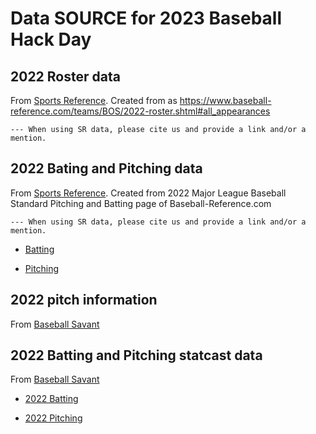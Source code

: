 # Data SOURCE for 2023 Baseball Hack Day

## 2022 Roster data

From [Sports Reference](https://www.baseball-reference.com/). Created from  as https://www.baseball-reference.com/teams/BOS/2022-roster.shtml#all_appearances

`--- When using SR data, please cite us and provide a link and/or a mention.`

## 2022 Bating and Pitching data

From [Sports Reference](https://www.baseball-reference.com/). Created from 2022 Major League Baseball Standard Pitching and Batting page of Baseball-Reference.com

`--- When using SR data, please cite us and provide a link and/or a mention.`

- [Batting](https://www.baseball-reference.com/leagues/majors/2022-standard-batting.shtml)

- [Pitching](https://www.baseball-reference.com/leagues/majors/2022-standard-pitching.shtml)

## 2022 pitch information

From [Baseball Savant](https://baseballsavant.mlb.com/)


## 2022 Batting and Pitching statcast data

From [Baseball Savant](https://baseballsavant.mlb.com/)

- [2022 Batting](https://baseballsavant.mlb.com/leaderboard/custom?year=2022&type=batter&filter=&sort=4&sortDir=desc&min=q&selections=xba,xslg,xwoba,xobp,xiso,exit_velocity_avg,launch_angle_avg,barrel_batted_rate,&chart=false&x=xba&y=xba&r=no&chartType=beeswarm)

- [2022 Pitching](https://baseballsavant.mlb.com/leaderboard/custom?year=2022&type=pitcher&filter=&sort=1&sortDir=desc&min=q&selections=xba,xslg,xwoba,xobp,xiso,exit_velocity_avg,launch_angle_avg,sweet_spot_percent,barrel_batted_rate,&chart=false&x=xba&y=xba&r=no&chartType=beeswarm)